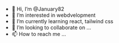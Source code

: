 - 👋 Hi, I’m @January82
- 👀 I’m interested in webdvelopment
- 🌱 I’m currently learning react, tailwind css
- 💞️ I’m looking to collaborate on ...
- 📫 How to reach me ...

<!---
January82/January82 is a ✨ special ✨ repository because its `README.md` (this file) appears on your GitHub profile.
You can click the Preview link to take a look at your changes.
--->
